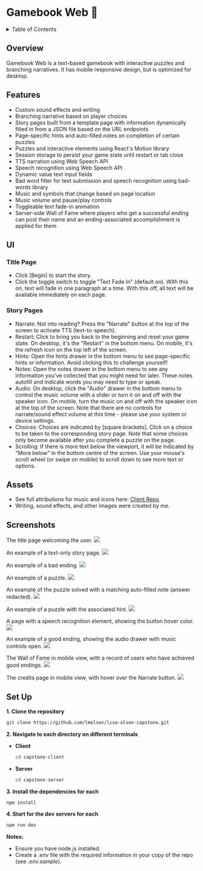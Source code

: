 # Gamebook Web 📖

<details>
  <summary>Table of Contents</summary>
  
  1. [Overview](#overview)
  2. [Features](#features)
  3. [UI](#ui)
  4. [Assets](#assets)
  5. [Screenshots](#screenshots)
  6. [Set Up](#setup)
</details>

## <a id="overview">Overview</a>
Gamebook Web is a text-based gamebook with interactive puzzles and branching narratives. It has mobile responsive design, but is optimized for desktop.  

## <a id="features">Features</a>
- Custom sound effects and writing
- Branching narrative based on player choices
- Story pages built from a template page with information dynamically filled in from a JSON file based on the URL endpoints
- Page-specific hints and auto-filled notes on completion of certain puzzles
- Puzzles and interactive elements using React's Motion library
- Session storage to persist your game state until restart or tab close
- TTS narration using Web Speech API
- Speech recognition using Web Speech API
- Dynamic value text input fields
- Bad word filter for text submission and speech recognition using bad-words library
- Music and symbols that change based on page location
- Music volume and pause/play controls
- Toggleable text fade-in animation 
- Server-side Wall of Fame where players who get a successful ending can post their name and an ending-associated accomplishment is applied for them


##  <a id="ui">UI</a>
### Title Page
- Click [Begin] to start the story.
- Click the toggle switch to toggle "Text Fade In" (default on). With this on, text will fade in one paragraph at a time. With this off, all text will be available immediately on each page.

### Story Pages
- Narrate: Not into reading? Press the "Narrate" button at the top of the screen to activate TTS (text-to-speech).
- Restart: Click to bring you back to the beginning and reset your game state. On desktop, it's the "Restart" in the bottom menu. On mobile, it's the refresh icon on the top left of the screen.
- Hints: Open the hints drawer in the bottom menu to see page-specific hints or information. Avoid clicking this to challenge yourself!
- Notes: Open the notes drawer in the bottom menu to see any information you've collected that you might need for later. These notes autofill and indicate words you may need to type or speak.
- Audio: On desktop, click the "Audio" drawer in the bottom menu to control the music volume with a slider or turn it on and off with the speaker icon. On mobile, turn the music on and off with the speaker icon at the top of the screen. Note that there are no controls for narrate/sound effect volume at this time - please use your system or device settings.
- Choices: Choices are indicated by [square brackets]. Click on a choice to be taken to the corresponding story page. Note that some choices only become available after you complete a puzzle on the page.
- Scrolling: If there is more text below the viewport, it will be indicated by "More below" in the bottom centre of the screen. Use your mouse's scroll wheel (or swipe on mobile) to scroll down to see more text or options.

##  <a id="assets">Assets</a>
- See full attributions for music and icons here: [Client Repo](https://github.com/lmolsen/lisa-olsen-capstone/tree/main/capstone-client).
- Writing, sound effects, and other images were created by me.


## <a id="setup">Screenshots</a>
The title page welcoming the user.
![](./images/title-page.jpg)

An example of a text-only story page.
![](./images/page-1.jpg)

An example of a bad ending.
![](./images/bad-ending.jpg)

An example of a puzzle.
![](./images/cube-puzzle.jpg)

An example of the puzzle solved with a matching auto-filled note (answer redacted).
![](./images/cube-puzzle-solved.jpg)

An example of a puzzle with the associated hint.
![](./images/searchlight-puzzle.jpg)

A page with a speech recognition element, showing the button hover color.
![](./images/speech-recognition.jpg)

An example of a good ending, showing the audio drawer with music controls open.
![](./images/good-ending.jpg)

The Wall of Fame in mobile view, with a record of users who have achieved good endings.
![](./images/mobile-wall-of-fame.jpg)

The credits page in mobile view, with hover over the Narrate button.
![](./images/mobile-credits.jpg)


##  <a id="setup">Set Up</a>

**1. Clone the repository**
  ```bash
  git clone https://github.com/lmolsen/lisa-olsen-capstone.git
  ```
  
**2. Navigate to each directory on different terminals**

- **Client**
  ```bash
  cd capstone-client
  ```

- **Server**
  ```bash
  cd capstone-server
  ```
**3. Install the dependencies for each**

  ```bash
  npm install
  ```

**4. Start for the dev servers for each**

  ```bash
  npm run dev
  ```
**Notes:**

- Ensure you have node.js installed.
- Create a *.env* file with the required information in your copy of the repo (see *.env.sample*).
